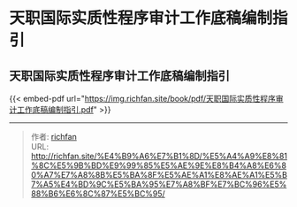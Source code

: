 # 天职国际实质性程序审计工作底稿编制指引

## 天职国际实质性程序审计工作底稿编制指引

{{< embed-pdf url="https://img.richfan.site/book/pdf/天职国际实质性程序审计工作底稿编制指引.pdf" >}}


---

> 作者: [richfan](https://richfan.site/)  
> URL: http://richfan.site/%E4%B9%A6%E7%B1%8D/%E5%A4%A9%E8%81%8C%E5%9B%BD%E9%99%85%E5%AE%9E%E8%B4%A8%E6%80%A7%E7%A8%8B%E5%BA%8F%E5%AE%A1%E8%AE%A1%E5%B7%A5%E4%BD%9C%E5%BA%95%E7%A8%BF%E7%BC%96%E5%88%B6%E6%8C%87%E5%BC%95/  


